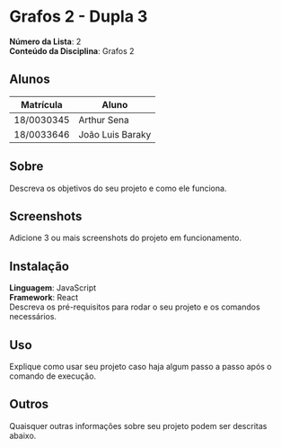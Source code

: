 # Grafos 2 - Dupla 3

**Número da Lista**: 2<br>
**Conteúdo da Disciplina**: Grafos 2<br>

## Alunos
|Matrícula | Aluno |
| -- | -- |
| 18/0030345 |  Arthur Sena |
| 18/0033646 |  João Luis Baraky |
## Sobre 
Descreva os objetivos do seu projeto e como ele funciona. 
## Screenshots
Adicione 3 ou mais screenshots do projeto em funcionamento.

## Instalação 
**Linguagem**: JavaScript<br>
**Framework**: React<br>
Descreva os pré-requisitos para rodar o seu projeto e os comandos necessários.
## Uso 
Explique como usar seu projeto caso haja algum passo a passo após o comando de execução.
## Outros 
Quaisquer outras informações sobre seu projeto podem ser descritas abaixo.
